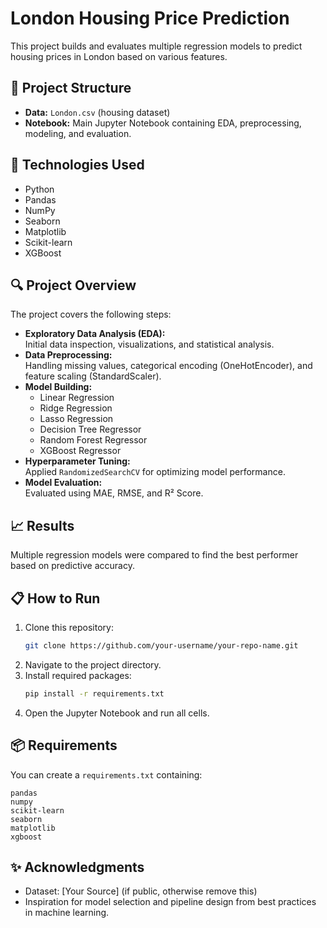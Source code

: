 
# London Housing Price Prediction

This project builds and evaluates multiple regression models to predict housing prices in London based on various features.

## 📂 Project Structure
- **Data:** `London.csv` (housing dataset)
- **Notebook:** Main Jupyter Notebook containing EDA, preprocessing, modeling, and evaluation.

## 🚀 Technologies Used
- Python
- Pandas
- NumPy
- Seaborn
- Matplotlib
- Scikit-learn
- XGBoost

## 🔍 Project Overview

The project covers the following steps:
- **Exploratory Data Analysis (EDA):**  
  Initial data inspection, visualizations, and statistical analysis.
- **Data Preprocessing:**  
  Handling missing values, categorical encoding (OneHotEncoder), and feature scaling (StandardScaler).
- **Model Building:**  
  - Linear Regression
  - Ridge Regression
  - Lasso Regression
  - Decision Tree Regressor
  - Random Forest Regressor
  - XGBoost Regressor
- **Hyperparameter Tuning:**  
  Applied `RandomizedSearchCV` for optimizing model performance.
- **Model Evaluation:**  
  Evaluated using MAE, RMSE, and R² Score.

## 📈 Results
Multiple regression models were compared to find the best performer based on predictive accuracy.

## 📋 How to Run
1. Clone this repository:
   ```bash
   git clone https://github.com/your-username/your-repo-name.git
   ```
2. Navigate to the project directory.
3. Install required packages:
   ```bash
   pip install -r requirements.txt
   ```
4. Open the Jupyter Notebook and run all cells.

## 📦 Requirements
You can create a `requirements.txt` containing:
```
pandas
numpy
scikit-learn
seaborn
matplotlib
xgboost
```

## ✨ Acknowledgments
- Dataset: [Your Source] (if public, otherwise remove this)
- Inspiration for model selection and pipeline design from best practices in machine learning.

